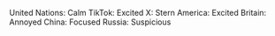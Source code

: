 United Nations: Calm
TikTok: Excited
X: Stern
America: Excited
Britain: Annoyed
China: Focused
Russia: Suspicious